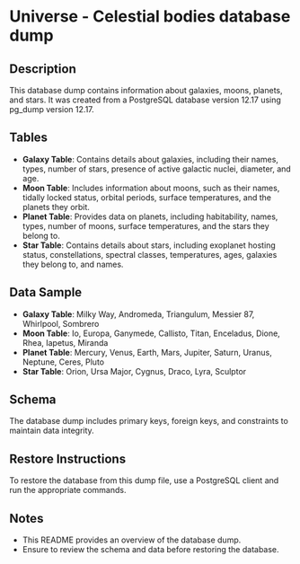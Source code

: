# Universe - Celestial bodies database dump 

## Description
This database dump contains information about galaxies, moons, planets, and stars. It was created from a PostgreSQL database version 12.17 using pg_dump version 12.17.

## Tables
- **Galaxy Table**: Contains details about galaxies, including their names, types, number of stars, presence of active galactic nuclei, diameter, and age.
- **Moon Table**: Includes information about moons, such as their names, tidally locked status, orbital periods, surface temperatures, and the planets they orbit.
- **Planet Table**: Provides data on planets, including habitability, names, types, number of moons, surface temperatures, and the stars they belong to.
- **Star Table**: Contains details about stars, including exoplanet hosting status, constellations, spectral classes, temperatures, ages, galaxies they belong to, and names.

## Data Sample
- **Galaxy Table**: Milky Way, Andromeda, Triangulum, Messier 87, Whirlpool, Sombrero
- **Moon Table**: Io, Europa, Ganymede, Callisto, Titan, Enceladus, Dione, Rhea, Iapetus, Miranda
- **Planet Table**: Mercury, Venus, Earth, Mars, Jupiter, Saturn, Uranus, Neptune, Ceres, Pluto
- **Star Table**: Orion, Ursa Major, Cygnus, Draco, Lyra, Sculptor

## Schema
The database dump includes primary keys, foreign keys, and constraints to maintain data integrity.

## Restore Instructions
To restore the database from this dump file, use a PostgreSQL client and run the appropriate commands.

## Notes
- This README provides an overview of the database dump.
- Ensure to review the schema and data before restoring the database.
